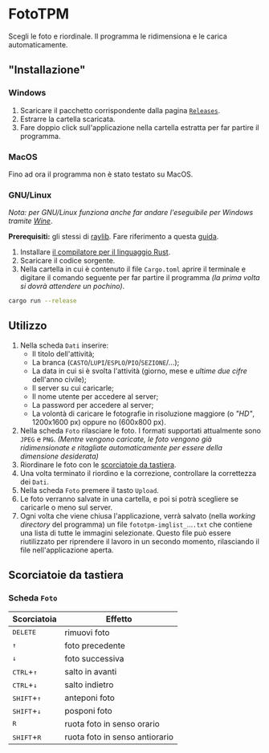 # FotoTPM

Scegli le foto e riordinale. Il programma le ridimensiona e le carica automaticamente.

## "Installazione"

### Windows

1. Scaricare il pacchetto corrispondente dalla pagina [`Releases`](https://github.com/MichaelObvious/foto_tpm/releases).
2. Estrarre la cartella scaricata.
3. Fare doppio click sull'applicazione nella cartella estratta per far partire il programma.

### MacOS

Fino ad ora il programma non è stato testato su MacOS.

### GNU/Linux

_Nota: per GNU/Linux funziona anche far andare l'eseguibile per Windows tramite [Wine](https://en.wikipedia.org/wiki/Wine_(software))_.

**Prerequisiti:** gli stessi di [raylib](https://github.com/raysan5/raylib). Fare riferimento a questa [guida](https://github.com/CapsCollective/raylib-cpp-starter/blob/main/docs/InstallingDependencies.md).

1. Installare [il compilatore per il linguaggio Rust](https://www.rust-lang.org/tools/install).
2. Scaricare il codice sorgente.
3. Nella cartella in cui è contenuto il file `Cargo.toml` aprire il terminale e digitare il comando seguente per far partire il programma _(la prima volta si dovrà attendere un pochino)_.

```sh
cargo run --release
```

## Utilizzo

1. Nella scheda `Dati` inserire:
    - Il titolo dell'attività;
    - La branca (`CASTO`/`LUPI`/`ESPLO`/`PIO`/`SEZIONE`/...);
    - La data in cui si è svolta l'attività (giorno, mese e _ultime due cifre_ dell'anno civile);
    - Il server su cui caricarle;
    - Il nome utente per accedere al server;
    - La password per accedere al server;
    - La volontà di caricare le fotografie in risoluzione maggiore (o _"HD"_, 1200x1600 px) oppure no (600x800 px).
2. Nella scheda `Foto` rilasciare le foto. I formati supportati attualmente sono `JPEG` e `PNG`. _(Mentre vengono caricate, le foto vengono già ridimensionate e ritagliate automaticamente per essere della dimensione desiderata)_
3. Riordinare le foto con le [scorciatoie da tastiera](#scheda-foto).
4. Una volta terminato il riordino e la correzione, controllare la correttezza dei `Dati`.
5. Nella scheda `Foto` premere il tasto `Upload`.
6. Le foto verranno salvate in una cartella, e poi si potrà scegliere se caricarle o meno sul server.
7. Ogni volta che viene chiusa l'applicazione, verrà salvato (nella _working directory_ del programma) un file `fototpm-imglist_`...`.txt` che contiene una lista di tutte le immagini selezionate. Questo file può essere riutilizzato per riprendere il lavoro in un secondo momento, rilasciando il file nell'applicazione aperta.

## Scorciatoie da tastiera

### Scheda `Foto`

| Scorciatoia                     | Effetto                        |
| ------------------------------- | ------------------------------ |
| <kbd>DELETE</kbd>               | rimuovi foto                   |
| <kbd>↑</kbd>                    | foto precedente                |
| <kbd>↓</kbd>                    | foto successiva                |
| <kbd>CTRL</kbd>+<kbd>↑</kbd>    | salto in avanti                |
| <kbd>CTRL</kbd>+<kbd>↓</kbd>    | salto indietro                 |
| <kbd>SHIFT</kbd>+<kbd>↑</kbd>   | anteponi foto                  |
| <kbd>SHIFT</kbd>+<kbd>↓</kbd>   | posponi foto                   |
| <kbd>R</kbd>                    | ruota foto in senso orario     |
| <kbd>SHIFT</kbd>+<kbd>R</kbd>   | ruota foto in senso antiorario |